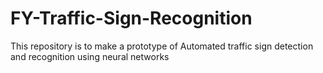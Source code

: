 # FY-Traffic-Sign-Recognition
This repository is to make a prototype of Automated traffic sign detection and recognition using neural networks
